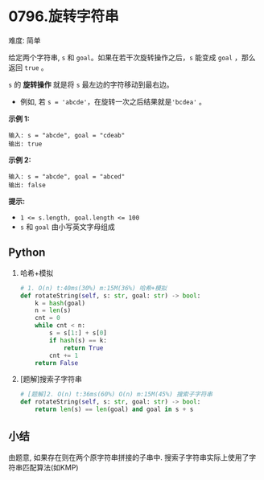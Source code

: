 # 0796.旋转字符串

难度: 简单

给定两个字符串, `s` 和 `goal`。如果在若干次旋转操作之后，`s` 能变成 `goal` ，那么返回 `true` 。

`s` 的 **旋转操作** 就是将 `s` 最左边的字符移动到最右边。 

- 例如, 若 `s = 'abcde'`，在旋转一次之后结果就是`'bcdea'` 。

 

**示例 1:**

```
输入: s = "abcde", goal = "cdeab"
输出: true
```

**示例 2:**

```
输入: s = "abcde", goal = "abced"
输出: false
```

 

**提示:**

- `1 <= s.length, goal.length <= 100`
- `s` 和 `goal` 由小写英文字母组成

## Python

1. 哈希+模拟

   ```python
   # 1. O(n) t:40ms(30%) m:15M(36%) 哈希+模拟
   def rotateString(self, s: str, goal: str) -> bool:
       k = hash(goal)
       n = len(s)
       cnt = 0
       while cnt < n:
           s = s[1:] + s[0]
           if hash(s) == k:
               return True
           cnt += 1
       return False
   ```

2. [题解]搜索子字符串

   ```python
   # [题解]2. O(n) t:36ms(60%) O(n) m:15M(45%) 搜索子字符串
   def rotateString(self, s: str, goal: str) -> bool:
       return len(s) == len(goal) and goal in s + s
   ```

## 小结

由题意, 如果存在则在两个原字符串拼接的子串中. 搜索子字符串实际上使用了字符串匹配算法(如KMP)